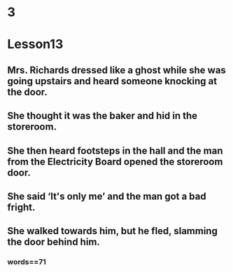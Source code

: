 # 3
# Lesson13
## Mrs. Richards dressed like a ghost while she was going upstairs and heard someone knocking at the door.
## She thought it was the baker and hid in the storeroom.
## She then heard footsteps in the hall and the man from the Electricity Board opened the storeroom door.
## She said ‘It's only me’ and the man got a bad fright.
## She walked towards him, but he fled, slamming the door behind him.
### words==71